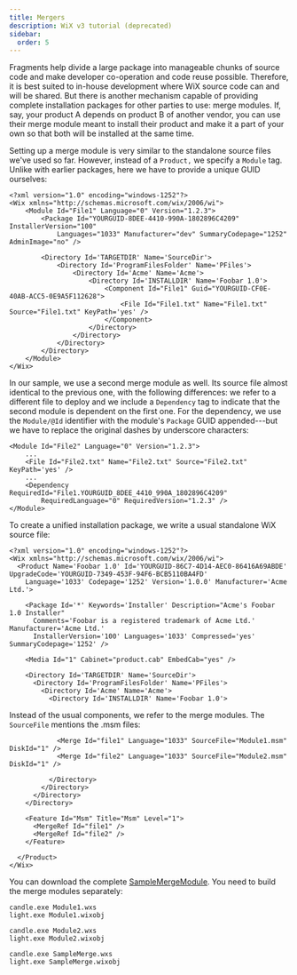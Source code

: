 ```yaml
---
title: Mergers
description: WiX v3 tutorial (deprecated)
sidebar:
  order: 5
---
```


Fragments help divide a large package into manageable chunks of source code and make developer co-operation and code reuse possible. Therefore, it is best suited to in-house development where WiX source code can and will be shared. But there is another mechanism capable of providing complete installation packages for other parties to use: merge modules. If, say, your product A depends on product B of another vendor, you can use their merge module meant to install their product and make it a part of your own so that both will be installed at the same time.

Setting up a merge module is very similar to the standalone source files we've used so far. However, instead of a `Product,` we specify a `Module` tag. Unlike with earlier packages, here we have to provide a unique GUID ourselves:

    <?xml version="1.0" encoding="windows-1252"?>
    <Wix xmlns="http://schemas.microsoft.com/wix/2006/wi">
        <Module Id="File1" Language="0" Version="1.2.3">
            <Package Id="YOURGUID-8DEE-4410-990A-1802896C4209" InstallerVersion="100"
                Languages="1033" Manufacturer="dev" SummaryCodepage="1252" AdminImage="no" />

            <Directory Id='TARGETDIR' Name='SourceDir'>
                <Directory Id='ProgramFilesFolder' Name='PFiles'>
                    <Directory Id='Acme' Name='Acme'>
                        <Directory Id='INSTALLDIR' Name='Foobar 1.0'>
                            <Component Id="File1" Guid="YOURGUID-CF0E-40AB-ACC5-0E9A5F112628">
                                <File Id="File1.txt" Name="File1.txt" Source="File1.txt" KeyPath='yes' />
                            </Component>
                        </Directory>
                    </Directory>
                </Directory>
            </Directory>
        </Module>
    </Wix>

In our sample, we use a second merge module as well. Its source file almost identical to the previous one, with the following differences: we refer to a different file to deploy and we include a `Dependency` tag to indicate that the second module is dependent on the first one. For the dependency, we use the `Module/@Id` identifier with the module's `Package` GUID appended---but we have to replace the original dashes by underscore characters:

    <Module Id="File2" Language="0" Version="1.2.3">
        ...
        <File Id="File2.txt" Name="File2.txt" Source="File2.txt" KeyPath='yes' />
        ...
        <Dependency RequiredId="File1.YOURGUID_8DEE_4410_990A_1802896C4209"
            RequiredLanguage="0" RequiredVersion="1.2.3" />
    </Module>

To create a unified installation package, we write a usual standalone WiX source file:

    <?xml version="1.0" encoding="windows-1252"?>
    <Wix xmlns="http://schemas.microsoft.com/wix/2006/wi">
      <Product Name='Foobar 1.0' Id='YOURGUID-86C7-4D14-AEC0-86416A69ABDE' UpgradeCode='YOURGUID-7349-453F-94F6-BCB5110BA4FD'
        Language='1033' Codepage='1252' Version='1.0.0' Manufacturer='Acme Ltd.'>

        <Package Id='*' Keywords='Installer' Description="Acme's Foobar 1.0 Installer"
          Comments='Foobar is a registered trademark of Acme Ltd.' Manufacturer='Acme Ltd.'
          InstallerVersion='100' Languages='1033' Compressed='yes' SummaryCodepage='1252' />

        <Media Id="1" Cabinet="product.cab" EmbedCab="yes" />

        <Directory Id='TARGETDIR' Name='SourceDir'>
          <Directory Id='ProgramFilesFolder' Name='PFiles'>
            <Directory Id='Acme' Name='Acme'>
              <Directory Id='INSTALLDIR' Name='Foobar 1.0'>

Instead of the usual components, we refer to the merge modules. The `SourceFile` mentions the .msm files:

                <Merge Id="file1" Language="1033" SourceFile="Module1.msm" DiskId="1" />
                <Merge Id="file2" Language="1033" SourceFile="Module2.msm" DiskId="1" />

              </Directory>
            </Directory>
          </Directory>
        </Directory>

        <Feature Id="Msm" Title="Msm" Level="1">
          <MergeRef Id="file1" />
          <MergeRef Id="file2" />
        </Feature>

      </Product>
    </Wix>

You can download the complete [SampleMergeModule](/system/files/samples/SampleMergeModule.zip). You need to build the merge modules separately:

    candle.exe Module1.wxs
    light.exe Module1.wixobj

    candle.exe Module2.wxs
    light.exe Module2.wixobj

    candle.exe SampleMerge.wxs
    light.exe SampleMerge.wixobj
